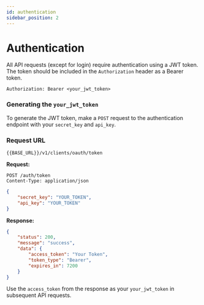 ```yaml
---
id: authentication
sidebar_position: 2
---
```


# Authentication

All API requests (except for login) require authentication using a JWT token. The token should be included in the `Authorization` header as a Bearer token.

```
Authorization: Bearer <your_jwt_token>
```

### Generating the `your_jwt_token`

To generate the JWT token, make a `POST` request to the authentication endpoint with your `secret_key` and `api_key`.

### Request URL

```
{{BASE_URL}}/v1/clients/oauth/token
```

**Request:**

```
POST /auth/token
Content-Type: application/json
```

```json
{
    "secret_key": "YOUR_TOKEN",
    "api_key": "YOUR_TOKEN"
}
```

**Response:**

```json
{
    "status": 200,
    "message": "success",
    "data": {
        "access_token": "Your Token",
        "token_type": "Bearer",
        "expires_in": 7200
    }
}
```

Use the `access_token` from the response as your `your_jwt_token` in subsequent API requests.

